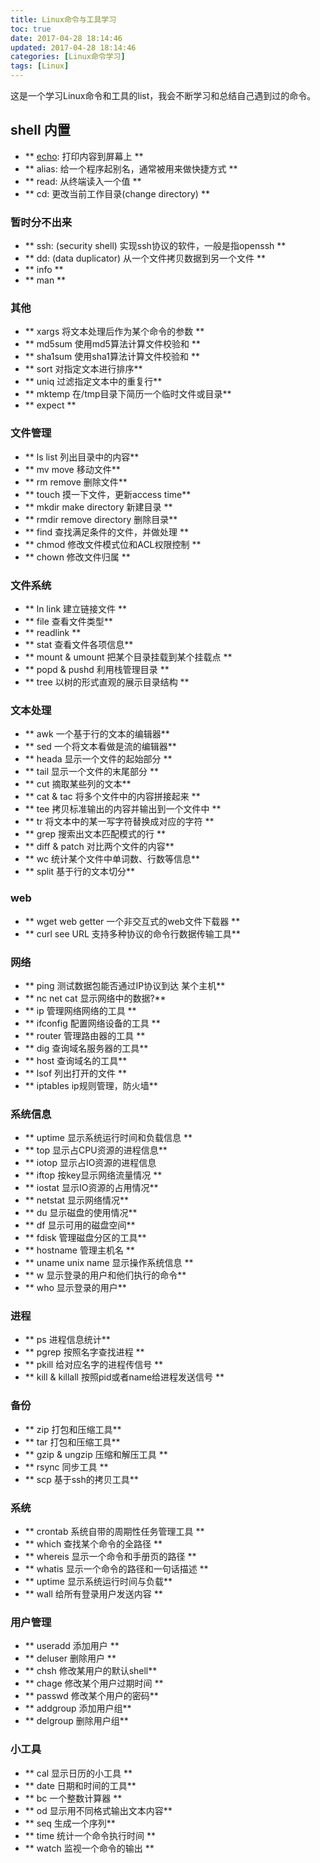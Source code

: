 ```yaml
---
title: Linux命令与工具学习
toc: true
date: 2017-04-28 18:14:46
updated: 2017-04-28 18:14:46
categories: [Linux命令学习]
tags: [Linux]
---
```


这是一个学习Linux命令和工具的list，我会不断学习和总结自己遇到过的命令。

<!--more-->

## shell 内置
- ** [echo](/posts/linux-echo/): 打印内容到屏幕上 **
- ** alias: 给一个程序起别名，通常被用来做快捷方式 **
- ** read: 从终端读入一个值 **
- ** cd: 更改当前工作目录(change directory) **

### 暂时分不出来

- ** ssh: (security shell) 实现ssh协议的软件，一般是指openssh **
- ** dd: (data duplicator) 从一个文件拷贝数据到另一个文件 **
- ** info **
- ** man ** 


### 其他
- ** xargs 将文本处理后作为某个命令的参数 ** 
- ** md5sum 使用md5算法计算文件校验和 **
- ** sha1sum 使用sha1算法计算文件校验和 **
- ** sort 对指定文本进行排序**
- ** uniq 过滤指定文本中的重复行**
- ** mktemp 在/tmp目录下简历一个临时文件或目录**
- ** expect **

### 文件管理
- ** ls list 列出目录中的内容**
- ** mv move 移动文件**
- ** rm remove 删除文件**
- ** touch 摸一下文件，更新access time**
- ** mkdir make directory 新建目录 **
- ** rmdir remove directory 删除目录**
- ** find 查找满足条件的文件，并做处理  **
- ** chmod 修改文件模式位和ACL权限控制 **
- ** chown 修改文件归属 **

### 文件系统
- ** ln link 建立链接文件 **
- ** file 查看文件类型**
- ** readlink **
- ** stat 查看文件各项信息**
- ** mount & umount 把某个目录挂载到某个挂载点 **
- ** popd & pushd 利用栈管理目录 **
- ** tree 以树的形式直观的展示目录结构 **

### 文本处理
- ** awk 一个基于行的文本的编辑器**
- ** sed 一个将文本看做是流的编辑器**
- ** heada 显示一个文件的起始部分 **
- ** tail 显示一个文件的末尾部分 **
- ** cut 摘取某些列的文本**
- ** cat & tac 将多个文件中的内容拼接起来 **
- ** tee 拷贝标准输出的内容并输出到一个文件中 **
- ** tr 将文本中的某一写字符替换成对应的字符 **
- ** grep 搜索出文本匹配模式的行 **
- ** diff & patch  对比两个文件的内容**
- ** wc 统计某个文件中单词数、行数等信息**
- ** split 基于行的文本切分**

### web
- ** wget web getter 一个非交互式的web文件下载器 **
- ** curl see URL 支持多种协议的命令行数据传输工具**

### 网络
- ** ping 测试数据包能否通过IP协议到达 某个主机**
- ** nc net cat 显示网络中的数据?**
- ** ip 管理网络网络的工具 **
- ** ifconfig 配置网络设备的工具 **
- ** router 管理路由器的工具 **
- ** dig 查询域名服务器的工具**
- ** host 查询域名的工具**
- ** lsof 列出打开的文件 **
- ** iptables ip规则管理，防火墙**

### 系统信息 
- ** uptime 显示系统运行时间和负载信息 **
- ** top 显示占CPU资源的进程信息**
- ** iotop 显示占IO资源的进程信息
- ** iftop 按key显示网络流量情况 **
- ** iostat 显示IO资源的占用情况**
- ** netstat 显示网络情况**
- ** du 显示磁盘的使用情况**
- ** df 显示可用的磁盘空间**
- ** fdisk 管理磁盘分区的工具**
- ** hostname 管理主机名 **
- ** uname unix name 显示操作系统信息 **
- ** w 显示登录的用户和他们执行的命令**
- ** who 显示登录的用户**


### 进程
- ** ps 进程信息统计**
- ** pgrep 按照名字查找进程 **
- ** pkill 给对应名字的进程传信号 ** 
- ** kill & killall 按照pid或者name给进程发送信号 **

### 备份

- ** zip 打包和压缩工具**
- ** tar 打包和压缩工具**
- ** gzip & ungzip 压缩和解压工具 **
- ** rsync 同步工具 **
- ** scp 基于ssh的拷贝工具**

### 系统
- ** crontab 系统自带的周期性任务管理工具 **
- ** which 查找某个命令的全路径 **
- ** whereis 显示一个命令和手册页的路径 **
- ** whatis 显示一个命令的路径和一句话描述 **
- ** uptime  显示系统运行时间与负载**
- ** wall 给所有登录用户发送内容 **

### 用户管理
- ** useradd 添加用户 **
- ** deluser 删除用户 **
- ** chsh 修改某用户的默认shell**
- ** chage 修改某个用户过期时间 **
- ** passwd 修改某个用户的密码**
- ** addgroup 添加用户组**
- ** delgroup 删除用户组**


### 小工具

- ** cal 显示日历的小工具 **
- ** date 日期和时间的工具**
- ** bc 一个整数计算器 **
- ** od 显示用不同格式输出文本内容**
- ** seq 生成一个序列**
- ** time 统计一个命令执行时间 **
- ** watch 监视一个命令的输出 **
